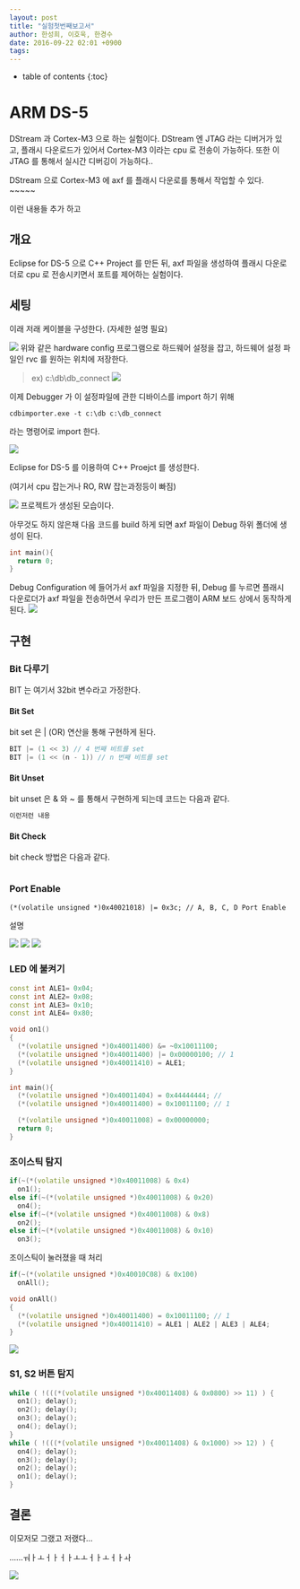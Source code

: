 ```yaml
---
layout: post
title: "실험첫번째보고서"
author: 한성희, 이호욱, 한경수
date: 2016-09-22 02:01 +0900
tags: 
---
```

* table of contents
{:toc}


# ARM DS-5 

DStream 과 Cortex-M3 으로 하는 실험이다. DStream 엔 JTAG 라는 디버거가 있고, 플래시 다운로드가 있어서 Cortex-M3 이라는 cpu 로 전송이 가능하다. 또한 이 JTAG 를 통해서 실시간 디버깅이 가능하다..

DStream 으로 Cortex-M3 에 axf 를 플래시 다운로를 통해서 작업할 수 있다. ~~~~~

이런 내용들 추가 하고 

## 개요
Eclipse for DS-5 으로 C++ Project 를 만든 뒤, axf 파일을 생성하여 플래시 다운로더로 cpu 로 전송시키면서 포트를 제어하는 실험이다.

## 세팅

이래 저래 케이블을 구성한다. (자세한 설명 필요)

![](../images/experiment01/1.png)
위와 같은 hardware config 프로그램으로 하드웨어 설정을 잡고, 하드웨어 설정 파일인 rvc 를 원하는 위치에 저장한다.
>ex) c:\db\db_connect
![](../images/experiment01/2.png)

이제 Debugger 가 이 설정파일에 관한 디바이스를 import 하기 위해 

```
cdbimporter.exe -t c:\db c:\db_connect
```

라는 명령어로 import 한다.

![](../images/experiment01/3.png)

Eclipse for DS-5 를 이용하여 C++ Proejct 를 생성한다. 

(여기서 cpu 잡는거나 RO, RW 잡는과정등이 빠짐)

![](../images/experiment01/4.png)
프로젝트가 생성된 모습이다.


아무것도 하지 않은채 다음 코드를 build 하게 되면 axf 파일이 Debug 하위 폴더에 생성이 된다.

``` cpp
int main(){
  return 0;
}
```

Debug Configuration 에 들어가서 axf 파일을 지정한 뒤, Debug 를 누르면 플래시 다운로더가 axf 파일을 전송하면서 우리가 만든 프로그램이 ARM 보드 상에서 동작하게 된다.
![](../images/experiment01/dstream.png)

## 구현

### Bit 다루기

BIT 는 여기서 32bit 변수라고 가정한다.

#### Bit Set

bit set 은 | (OR) 연산을 통해 구현하게 된다. 

``` cpp
BIT |= (1 << 3) // 4 번째 비트를 set
BIT |= (1 << (n - 1)) // n 번째 비트를 set

```

#### Bit Unset
bit unset 은 & 와 ~ 를 통해서 구현하게 되는데 코드는 다음과 같다.

``` cpp
이런저런 내용

```

#### Bit Check

bit check 방법은 다음과 같다.

``` cpp

```

### Port Enable

```
(*(volatile unsigned *)0x40021018) |= 0x3c; // A, B, C, D Port Enable
```

설명


![](../images/experiment01/ref1.png) 
![](../images/experiment01/ref2.png) 
![](../images/experiment01/ref3.png) 

### LED 에 불켜기

``` cpp 
const int ALE1= 0x04;
const int ALE2= 0x08;
const int ALE3= 0x10;
const int ALE4= 0x80;

void on1()
{
  (*(volatile unsigned *)0x40011400) &= ~0x10011100;
  (*(volatile unsigned *)0x40011400) |= 0x00000100; // 1
  (*(volatile unsigned *)0x40011410) = ALE1;
}

int main(){ 
  (*(volatile unsigned *)0x40011404) = 0x44444444; //
  (*(volatile unsigned *)0x40011400) = 0x10011100; // 1

  (*(volatile unsigned *)0x40011008) = 0x00000000;
  return 0;
}

```


### 조이스틱 탐지


``` cpp
if(~(*(volatile unsigned *)0x40011008) & 0x4)
  on1();
else if(~(*(volatile unsigned *)0x40011008) & 0x20)
  on4();
else if(~(*(volatile unsigned *)0x40011008) & 0x8)
  on2();
else if(~(*(volatile unsigned *)0x40011008) & 0x10)
  on3();
```

조이스틱이 눌러졌을 때 처리

``` cpp
if(~(*(volatile unsigned *)0x40010C08) & 0x100)
  onAll(); 

void onAll()
{
  (*(volatile unsigned *)0x40011400) = 0x10011100; // 1
  (*(volatile unsigned *)0x40011410) = ALE1 | ALE2 | ALE3 | ALE4;
}

```

![](../images/experiment01/real1.jpg)


### S1, S2 버튼 탐지


``` cpp
while ( !(((*(volatile unsigned *)0x40011408) & 0x0800) >> 11) ) {
  on1(); delay();
  on2(); delay();
  on3(); delay();
  on4(); delay();
}
while ( !(((*(volatile unsigned *)0x40011408) & 0x1000) >> 12) ) {
  on4(); delay();
  on3(); delay();
  on2(); delay();
  on1(); delay();
}
```



## 결론

이모저모 그랬고 저랬다...

......ㅝㅏㅗㅓㅏㅓㅏㅗㅗㅓㅏㅗㅓㅏㅘ

![](../images/experiment01/hiring-imagex1.jpg)
